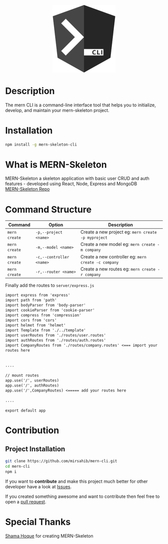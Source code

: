 <p align="center">
  <a href="https://github.com/mirsahib/mern-cli" target="blank"><img src="https://raw.githubusercontent.com/mirsahib/mern-cli/main/images/mern.png" width="200" alt="Mern-Skeleton-Cli" /></a>
</p>

# Description

The mern CLI is a command-line interface tool that helps you to initialize, develop, and maintain your mern-skeleton project.

# Installation

```bash
npm install -g mern-skeleton-cli
```

# What is MERN-Skeleton
MERN-Skeleton a skeleton application with basic user CRUD and auth features - developed using React, Node, Express and MongoDB <br>
[MERN-Skeleton Repo](https://github.com/shamahoque/mern-skeleton)

# Command Structure
| Command | Option | Description
| --- | --- | --- |
| `mern create` | `-p,--project <name>` | Create a new project eg: `mern create -p myproject` |
| `mern create` | `-m,--model <name>` | Create a new model eg: `mern create -m company` |
| `mern create` | `-c,--controller <name>` | Create a new controller eg: `mern create -c company` |
| `mern create` | `-r,--router <name>` | Create a new routes eg: `mern create -r company` |

Finally add the routes to `server/express.js`
```
import express from 'express'
import path from 'path'
import bodyParser from 'body-parser'
import cookieParser from 'cookie-parser'
import compress from 'compression'
import cors from 'cors'
import helmet from 'helmet'
import Template from './../template'
import userRoutes from './routes/user.routes'
import authRoutes from './routes/auth.routes'
import CompanyRoutes from './routes/company.routes' <=== import your routes here


....

// mount routes
app.use('/', userRoutes)
app.use('/', authRoutes)
app.use('/',CompanyRoutes) <===== add your routes here

....

export default app
```

# Contribution

## Project Installation

```bash
git clone https://github.com/mirsahib/mern-cli.git
cd mern-cli
npm i
```

If you want to **contribute** and make this project much better for other developer have a look at [Issues](https://github.com/mirsahib/mern-cli/issues).

If you created something awesome and want to contribute then feel free to open a [pull request](https://github.com/mirsahib/mern-cli/pulls).

# Special Thanks
[Shama Hoque](https://github.com/shamahoque) for creating MERN-Skeleton

